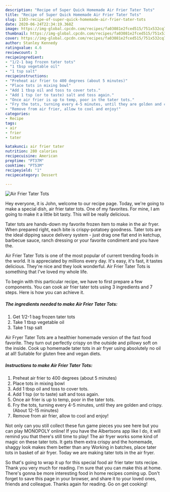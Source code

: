 ```yaml
---
description: "Recipe of Super Quick Homemade Air Frier Tater Tots"
title: "Recipe of Super Quick Homemade Air Frier Tater Tots"
slug: 1103-recipe-of-super-quick-homemade-air-frier-tater-tots
date: 2020-06-24T22:34:19.368Z
image: https://img-global.cpcdn.com/recipes/fa03081e2fced515/751x532cq70/air-frier-tater-tots-recipe-main-photo.jpg
thumbnail: https://img-global.cpcdn.com/recipes/fa03081e2fced515/751x532cq70/air-frier-tater-tots-recipe-main-photo.jpg
cover: https://img-global.cpcdn.com/recipes/fa03081e2fced515/751x532cq70/air-frier-tater-tots-recipe-main-photo.jpg
author: Stanley Kennedy
ratingvalue: 4.6
reviewcount: 3
recipeingredient:
- "1/2-1 bag frozen tater tots"
- "1 tbsp vegetable oil"
- "1 tsp salt"
recipeinstructions:
- "Preheat air frier to 400 degrees (about 5 minutes)"
- "Place tots in mixing bowl"
- "Add 1 tbsp oil and toss to cover tots."
- "Add 1 tsp (or to taste) salt and toss again."
- "Once air frier is up to temp, poor in the tater tots."
- "Fry the tots, turning every 4-5 minutes, until they are golden and crispy. (About 12-15 minutes)"
- "Remove from air frier, allow to cool and enjoy!"
categories:
- Recipe
tags:
- air
- frier
- tater

katakunci: air frier tater 
nutrition: 280 calories
recipecuisine: American
preptime: "PT37M"
cooktime: "PT53M"
recipeyield: "1"
recipecategory: Dessert

---
```



![Air Frier Tater Tots](https://img-global.cpcdn.com/recipes/fa03081e2fced515/751x532cq70/air-frier-tater-tots-recipe-main-photo.jpg)

Hey everyone, it is John, welcome to our recipe page. Today, we're going to make a special dish, air frier tater tots. One of my favorites. For mine, I am going to make it a little bit tasty. This will be really delicious.

Tater tots are hands-down my favorite frozen item to make in the air fryer. When prepared right, each bite is crispy-potatoey goodness. Tater tots are the ideal dipping sauce delivery system - just drag one flat end in ketchup, barbecue sauce, ranch dressing or your favorite condiment and you have the.

Air Frier Tater Tots is one of the most popular of current trending foods in the world. It is appreciated by millions every day. It's easy, it's fast, it tastes delicious. They're nice and they look wonderful. Air Frier Tater Tots is something that I've loved my whole life.


To begin with this particular recipe, we have to first prepare a few components. You can cook air frier tater tots using 3 ingredients and 7 steps. Here is how you can achieve it.

<!--inarticleads1-->

##### The ingredients needed to make Air Frier Tater Tots:

1. Get 1/2-1 bag frozen tater tots
1. Take 1 tbsp vegetable oil
1. Take 1 tsp salt


Air Fryer Tater Tots are a healthier homemade version of the fast food favorite. They turn out perfectly crispy on the outside and pillowy soft on the inside. Cook up homemade tater tots in air fryer using absolutely no oil at all! Suitable for gluten free and vegan diets. 

<!--inarticleads2-->

##### Instructions to make Air Frier Tater Tots:

1. Preheat air frier to 400 degrees (about 5 minutes)
1. Place tots in mixing bowl
1. Add 1 tbsp oil and toss to cover tots.
1. Add 1 tsp (or to taste) salt and toss again.
1. Once air frier is up to temp, poor in the tater tots.
1. Fry the tots, turning every 4-5 minutes, until they are golden and crispy. (About 12-15 minutes)
1. Remove from air frier, allow to cool and enjoy!


Not only can you still collect these fun game pieces you see here but you can play MONOPOLY online! If you have the Albertsons app like I do, it will remind you that there&#39;s still time to play! The air fryer works some kind of magic on these tater tots. It gets them extra crispy and the homemade, shaggy look makes them better than any Working in batches, place tater tots in basket of air fryer. Today we are making tater tots in the air fryer. 

So that's going to wrap it up for this special food air frier tater tots recipe. Thank you very much for reading. I'm sure that you can make this at home. There's gonna be more interesting food in home recipes coming up. Don't forget to save this page in your browser, and share it to your loved ones, friends and colleague. Thanks again for reading. Go on get cooking!
